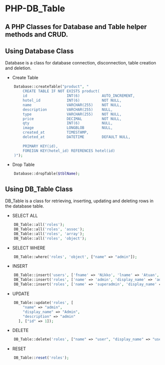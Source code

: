 # PHP-DB_Table
A PHP Classes for Database and Table helper methods and CRUD.
---

## Using Database Class
Database is a class for database connection, disconnection, table creation and deletion.

* Create Table
```php
	Database::createTable("product", "
		CREATE TABLE IF NOT EXISTS product(
		id			 		INT(6) 			AUTO_INCREMENT,
		hotel_id 			INT(6) 			NOT NULL,
		name				VARCHAR(255) 	NOT NULL,
		description 		VARCHAR(255) 	NULL,
		type 				VARCHAR(255) 	NOT NULL,
		price 				DECIMAL 		NOT NULL,
		qty 	 			INT(6) 			NULL,
		image 				LONGBLOB 		NULL,
		created_at			TIMESTAMP,
		deleted_at			DATETIME		DEFAULT NULL,
		
		PRIMARY KEY(id),
		FOREIGN KEY(hotel_id) REFERENCES hotel(id)
	)");

```

* Drop Table
```php
	Database::dropTable($tblName);
```

## Using DB_Table Class
DB_Table is a class for retrieving, inserting, updating and deleting rows in the database table.

* SELECT ALL
```php
	DB_Table::all('roles');
	DB_Table::all('roles', 'assoc');
	DB_Table::all('roles', 'array');
	DB_Table::all('roles', 'object');
```

* SELECT WHERE
```php
	DB_Table::where('roles', 'object', ["name" => "admin"]);
```
	
* INSERT 
```php
	DB_Table::insert('users', ['fname' => 'Nikko', 'lname' => 'Atuan', 'email' => 'sampleemail@email.com']);
	DB_Table::insert('roles', ['name' => 'admin', 'display_name' => 'admin', 'description' => 'admin']);
	DB_Table::insert('roles', ['name' => 'superadmin', 'display_name' => 'Super Admin', 'description' => 'Can do all']);
```

* UPDATE
```php
	DB_Table::update('roles', [
		"name" => "admin", 
	 	"display_name" => "Admin", 
	 	"description" => "admin"
	  ], ["id" => 1]);
```

* DELETE
```php
	DB_Table::delete('roles', ["name" => "user", "display_name" => "user"]);
```	

* RESET 
```php
	DB_Table::reset('roles');
```	
